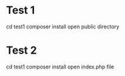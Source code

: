 # Test 1

cd test1
composer install
open public directory

# Test 2

cd test1
composer install
open index.php file